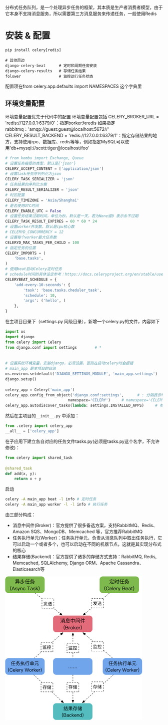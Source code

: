 分布式任务队列，是一个处理异步任务的框架，其本质是生产者消费者模型，由于它本身不支持消息服务，所以需要第三方消息服务来传递任务，一般使用Redis

# 安装 & 配置
```
pip install celery[redis]

# 其他周边
django-celery-beat      # 定时和周期任务安装
django-celery-results   # 存储任务结果
folower                 # 监控运行任务状态
```

配置项在from celery.app.defaults import NAMESPACES 这个字典里
## 环境变量配置
环境变量配置优先于代码中的配置
环境变量配置包括
CELERY_BROKER_URL = 'redis://127.0.0.1:6379/0'：指定borker为redis 如果指定rabbitmq：'amqp://guest:guest@localhost:5672//'
CELERY_RESULT_BACKEND = 'redis://127.0.0.1:6379/1'：指定存储结果的地方，支持使用rpc、数据库、redis等等，例如指定MySQL可以使用'db+mysql://scott:tiger@localhost/foo'
```py
# from kombu import Exchange, Queue
# 设置任务接受的类型，默认是{'json'}
CELERY_ACCEPT_CONTENT = ['application/json']
# 设置task任务序列列化为json
CELERY_TASK_SERIALIZER = 'json'
# 任务结果的序列化方案
CELERY_RESULT_SERIALIZER = 'json'
# 时区配置
CELERY_TIMEZONE = 'Asia/Shanghai'
# 是否使用UTC时间
CELERY_ENABLE_UTC = False
# 设置任务结果过期时间，单位为秒。默认是一天，若为None或0 表示永不过期
CELERY_TASK_RESULT_EXPIRES = 60 * 60 * 24
# 设置worker并发数，默认是cpu核心数
# CELERYD_CONCURRENCY = 12
# 设置每个worker最大任务数
CELERYD_MAX_TASKS_PER_CHILD = 100
# 指定任务的位置
CELERY_IMPORTS = (
    'base.tasks',
)
# 使用beat启动Celery定时任务
# schedule时间的具体设定参考：https://docs.celeryproject.org/en/stable/userguide/periodic-tasks.html
CELERYBEAT_SCHEDULE = {
    'add-every-10-seconds': {
        'task': 'base.tasks.cheduler_task',
        'schedule': 10,
        'args': ('hello', )
    },
}
```

在主项目目录下（settings.py 同级目录），新增一个celery.py的文件，内容如下
```py
import os
import django
from celery import Celery
from django.conf import settings        # *


# 设置系统环境变量，安装django，必须设置，否则在启动celery时会报错
# main_app 是主项目的目录
os.environ.setdefault('DJANGO_SETTINGS_MODULE', 'main_app.settings')     # 类似manage.py 中一样设置settings.py的模块
django.setup()                                                           # 什么作用？

celery_app = Celery('main_app')
celery_app.config_from_object('django.conf:settings',      # : 分隔表示from prefix import suffix，当然也可以直接将 * 哪里导入的settings 直接传进去
                            namespace='CELERY')     # namespace='CELERY'作用是允许你在Django配置文件中对Celery进行配置，但所有Celery配置项必须以CELERY开头，防止冲突
celery_app.autodiscover_tasks(lambda: settings.INSTALLED_APPS)     # 参数是什么作用？
```
然后在主项目的`__init__.py` 中添加：
```py
from .celery import celery_app
__all__ = ['celery_app']
```

在子应用下建立各自对应的任务文件tasks.py(必须是tasks.py这个名字，不允许修改)：
```py
from celery import shared_task

@shared_task
def add(x, y):
    return x + y
```

启动
```sh
celery -A main_app beat -l info # 定时任务
celery -A main_app worker -l -l info # 执行任务
```

由三部分构成：

+ 消息中间件(Broker)：官方提供了很多备选方案，支持RabbitMQ、Redis、Amazon SQS、MongoDB、Memcached 等，官方推荐RabbitMQ
+ 任务执行单元(Worker)：任务执行单元，负责从消息队列中取出任务执行，它可以启动一个或者多个，也可以启动在不同的机器节点，这就是其实现分布式的核心
+ 结果存储(Backend)：官方提供了诸多的存储方式支持：RabbitMQ, Redis, Memcached, SQLAlchemy, Django ORM、Apache Cassandra、Elasticsearch等

![架构图](./celery.png)
